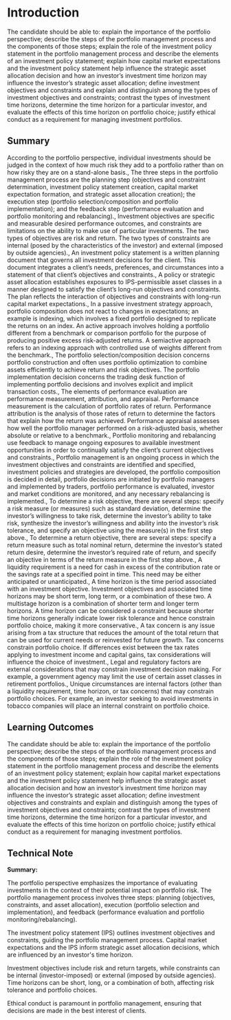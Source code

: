 # Introduction

The candidate should be able to: explain the importance of the portfolio perspective; describe the steps of the portfolio management process and the components of those steps; explain the role of the investment policy statement in the portfolio management process and describe the elements of an investment policy statement; explain how capital market expectations and the investment policy statement help influence the strategic asset allocation decision and how an investor’s investment time horizon may influence the investor’s strategic asset allocation; define investment objectives and constraints and explain and distinguish among the types of investment objectives and constraints; contrast the types of investment time horizons, determine the time horizon for a particular investor, and evaluate the effects of this time horizon on portfolio choice; justify ethical conduct as a requirement for managing investment portfolios.

## Summary

According to the portfolio perspective, individual investments should be judged in the context of how much risk they add to a portfolio rather than on how risky they are on a stand-alone basis., The three steps in the portfolio management process are the planning step (objectives and constraint determination, investment policy statement creation, capital market expectation formation, and strategic asset allocation creation); the execution step (portfolio selection/composition and portfolio implementation); and the feedback step (performance evaluation and portfolio monitoring and rebalancing)., Investment objectives are specific and measurable desired performance outcomes, and constraints are limitations on the ability to make use of particular investments. The two types of objectives are risk and return. The two types of constraints are internal (posed by the characteristics of the investor) and external (imposed by outside agencies)., An investment policy statement is a written planning document that governs all investment decisions for the client. This document integrates a client’s needs, preferences, and circumstances into a statement of that client’s objectives and constraints., A policy or strategic asset allocation establishes exposures to IPS-permissible asset classes in a manner designed to satisfy the client’s long-run objectives and constraints. The plan reflects the interaction of objectives and constraints with long-run capital market expectations., In a passive investment strategy approach, portfolio composition does not react to changes in expectations; an example is indexing, which involves a fixed portfolio designed to replicate the returns on an index. An active approach involves holding a portfolio different from a benchmark or comparison portfolio for the purpose of producing positive excess risk-adjusted returns. A semiactive approach refers to an indexing approach with controlled use of weights different from the benchmark., The portfolio selection/composition decision concerns portfolio construction and often uses portfolio optimization to combine assets efficiently to achieve return and risk objectives. The portfolio implementation decision concerns the trading desk function of implementing portfolio decisions and involves explicit and implicit transaction costs., The elements of performance evaluation are performance measurement, attribution, and appraisal. Performance measurement is the calculation of portfolio rates of return. Performance attribution is the analysis of those rates of return to determine the factors that explain how the return was achieved. Performance appraisal assesses how well the portfolio manager performed on a risk-adjusted basis, whether absolute or relative to a benchmark., Portfolio monitoring and rebalancing use feedback to manage ongoing exposures to available investment opportunities in order to continually satisfy the client’s current objectives and constraints., Portfolio management is an ongoing process in which the investment objectives and constraints are identified and specified, investment policies and strategies are developed, the portfolio composition is decided in detail, portfolio decisions are initiated by portfolio managers and implemented by traders, portfolio performance is evaluated, investor and market conditions are monitored, and any necessary rebalancing is implemented., To determine a risk objective, there are several steps: specify a risk measure (or measures) such as standard deviation, determine the investor’s willingness to take risk, determine the investor’s ability to take risk, synthesize the investor’s willingness and ability into the investor’s risk tolerance, and specify an objective using the measure(s) in the first step above., To determine a return objective, there are several steps: specify a return measure such as total nominal return, determine the investor’s stated return desire, determine the investor’s required rate of return, and specify an objective in terms of the return measure in the first step above., A liquidity requirement is a need for cash in excess of the contribution rate or the savings rate at a specified point in time. This need may be either anticipated or unanticipated., A time horizon is the time period associated with an investment objective. Investment objectives and associated time horizons may be short term, long term, or a combination of these two. A multistage horizon is a combination of shorter term and longer term horizons. A time horizon can be considered a constraint because shorter time horizons generally indicate lower risk tolerance and hence constrain portfolio choice, making it more conservative., A tax concern is any issue arising from a tax structure that reduces the amount of the total return that can be used for current needs or reinvested for future growth. Tax concerns constrain portfolio choice. If differences exist between the tax rates applying to investment income and capital gains, tax considerations will influence the choice of investment., Legal and regulatory factors are external considerations that may constrain investment decision making. For example, a government agency may limit the use of certain asset classes in retirement portfolios., Unique circumstances are internal factors (other than a liquidity requirement, time horizon, or tax concerns) that may constrain portfolio choices. For example, an investor seeking to avoid investments in tobacco companies will place an internal constraint on portfolio choice.

## Learning Outcomes

The candidate should be able to: explain the importance of the portfolio perspective; describe the steps of the portfolio management process and the components of those steps; explain the role of the investment policy statement in the portfolio management process and describe the elements of an investment policy statement; explain how capital market expectations and the investment policy statement help influence the strategic asset allocation decision and how an investor’s investment time horizon may influence the investor’s strategic asset allocation; define investment objectives and constraints and explain and distinguish among the types of investment objectives and constraints; contrast the types of investment time horizons, determine the time horizon for a particular investor, and evaluate the effects of this time horizon on portfolio choice; justify ethical conduct as a requirement for managing investment portfolios.

## Technical Note

**Summary:**

The portfolio perspective emphasizes the importance of evaluating investments in the context of their potential impact on portfolio risk. The portfolio management process involves three steps: planning (objectives, constraints, and asset allocation), execution (portfolio selection and implementation), and feedback (performance evaluation and portfolio monitoring/rebalancing).

The investment policy statement (IPS) outlines investment objectives and constraints, guiding the portfolio management process. Capital market expectations and the IPS inform strategic asset allocation decisions, which are influenced by an investor's time horizon.

Investment objectives include risk and return targets, while constraints can be internal (investor-imposed) or external (imposed by outside agencies). Time horizons can be short, long, or a combination of both, affecting risk tolerance and portfolio choices.

Ethical conduct is paramount in portfolio management, ensuring that decisions are made in the best interest of clients.